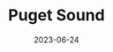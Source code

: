 ---
title: "Puget Sound"
cc-type: hashtag
date: 2023-06-24
hashtag: "puget-sound"
borders:
  - Everett
  - Olympia
  - Seattle
  - Tacoma
  - Washington
tags:
  - Pacific Ocean
---